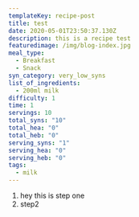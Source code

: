 ```yaml
---
templateKey: recipe-post
title: test
date: 2020-05-01T23:50:37.130Z
description: this is a recipe test
featuredimage: /img/blog-index.jpg
meal_type:
  - Breakfast
  - Snack
syn_category: very_low_syns
list_of_ingredients:
  - 200ml milk
difficulty: 1
time: 1
servings: 10
total_syns: "10"
total_hea: "0"
total_heb: "0"
serving_syns: "1"
serving_hea: "0"
serving_heb: "0"
tags:
  - milk
---
```

1. hey this is step one
2. step2